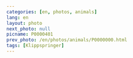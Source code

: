 ```yaml
---
categories: [en, photos, animals]
lang: en
layout: photo
next_photo: null
picname: P0000401
prev_photo: /en/photos/animals/P0000000.html
tags: [Klippspringer]
---
```

